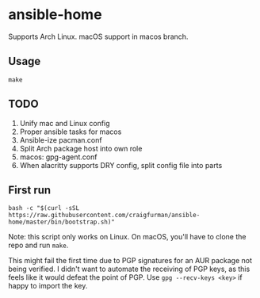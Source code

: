 # ansible-home

Supports Arch Linux. macOS support in macos branch.

## Usage

`make`

## TODO

1. Unify mac and Linux config
1. Proper ansible tasks for macos
1. Ansible-ize pacman.conf
1. Split Arch package host into own role
1. macos: gpg-agent.conf
1. When alacritty supports DRY config, split config file into parts

## First run

`bash -c "$(curl -sSL https://raw.githubusercontent.com/craigfurman/ansible-home/master/bin/bootstrap.sh)"`

Note: this script only works on Linux. On macOS, you'll have to clone the repo and run
`make`.

This might fail the first time due to PGP signatures for an AUR package not being
verified. I didn't want to automate the receiving of PGP keys, as this feels like it would
defeat the point of PGP. Use `gpg --recv-keys <key>` if happy to import the key.

